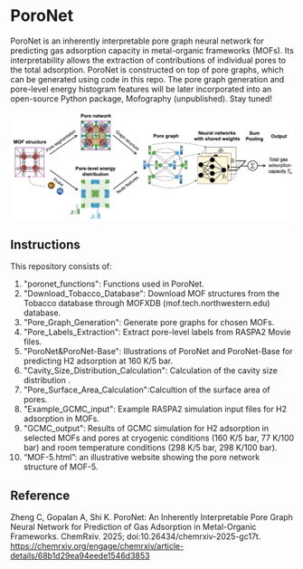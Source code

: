 # PoroNet
PoroNet is an inherently interpretable pore graph neural network for predicting gas adsorption capacity in metal-organic frameworks (MOFs). Its interpretability allows the extraction of contributions of individual pores to the total adsorption. PoroNet is constructed on top of pore graphs, which can be generated using code in this repo. The pore graph generation and pore-level energy histogram features will be later incorporated into an open-source Python package, Mofography (unpublished). Stay tuned! <br>

![PoroNet](workflow.jpg)

## Instructions
This repository consists of:
1. "poronet_functions": Functions used in PoroNet.
2. "Download_Tobacco_Database": Download MOF structures from the Tobacco database through MOFXDB (mof.tech.northwestern.edu) database.
3. "Pore_Graph_Generation": Generate pore graphs for chosen MOFs.
4. "Pore_Labels_Extraction": Extract pore-level labels from RASPA2 Movie files.
5. "PoroNet&PoroNet-Base": Illustrations of PoroNet and PoroNet-Base for predicting H2 adsorption at 160 K/5 bar.
6. "Cavity_Size_Distribution_Calculation": Calculation of the cavity size distribution .
7. "Pore_Surface_Area_Calculation":Calcultion of the surface area of pores.
8. "Example_GCMC_input": Example RASPA2 simulation input files for H2 adsorption in MOFs.
9. "GCMC_output": Results of GCMC simulation for H2 adsorption in selected MOFs and pores at cryogenic conditions (160 K/5 bar, 77 K/100 bar) and room temperature conditions (298 K/5 bar, 298 K/100 bar).
10. “MOF-5.html”: an illustrative website showing the pore network structure of MOF-5.

## Reference
Zheng C, Gopalan A, Shi K. PoroNet: An Inherently Interpretable Pore Graph Neural Network for Prediction of Gas Adsorption in Metal-Organic Frameworks. ChemRxiv. 2025; doi:10.26434/chemrxiv-2025-gc17t. 
https://chemrxiv.org/engage/chemrxiv/article-details/68b1d29ea94eede1546d3853
